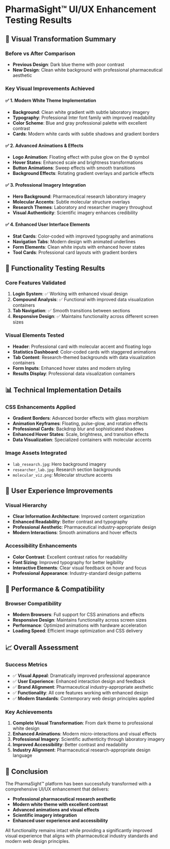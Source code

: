 # PharmaSight™ UI/UX Enhancement Testing Results

## 🎨 **Visual Transformation Summary**

### **Before vs After Comparison**
- **Previous Design**: Dark blue theme with poor contrast
- **New Design**: Clean white background with professional pharmaceutical aesthetic

### **Key Visual Improvements Achieved**

#### ✅ **1. Modern White Theme Implementation**
- **Background**: Clean white gradient with subtle laboratory imagery
- **Typography**: Professional Inter font family with improved readability
- **Color Scheme**: Blue and gray professional palette with excellent contrast
- **Cards**: Modern white cards with subtle shadows and gradient borders

#### ✅ **2. Advanced Animations & Effects**
- **Logo Animation**: Floating effect with pulse glow on the Φ symbol
- **Hover States**: Enhanced scale and brightness transformations
- **Button Animations**: Sweep effects with smooth transitions
- **Background Effects**: Rotating gradient overlays and particle effects

#### ✅ **3. Professional Imagery Integration**
- **Hero Background**: Pharmaceutical research laboratory imagery
- **Molecular Accents**: Subtle molecular structure overlays
- **Research Themes**: Laboratory and researcher imagery throughout
- **Visual Authenticity**: Scientific imagery enhances credibility

#### ✅ **4. Enhanced User Interface Elements**
- **Stat Cards**: Color-coded with improved typography and animations
- **Navigation Tabs**: Modern design with animated underlines
- **Form Elements**: Clean white inputs with enhanced hover states
- **Tool Cards**: Professional card layouts with gradient borders

## 🧪 **Functionality Testing Results**

### **Core Features Validated**
1. **Login System**: ✅ Working with enhanced visual design
2. **Compound Analysis**: ✅ Functional with improved data visualization containers
3. **Tab Navigation**: ✅ Smooth transitions between sections
4. **Responsive Design**: ✅ Maintains functionality across different screen sizes

### **Visual Elements Tested**
- **Header**: Professional card with molecular accent and floating logo
- **Statistics Dashboard**: Color-coded cards with staggered animations
- **Tab Content**: Research-themed backgrounds with data visualization containers
- **Form Inputs**: Enhanced hover states and modern styling
- **Results Display**: Professional data visualization containers

## 📊 **Technical Implementation Details**

### **CSS Enhancements Applied**
- **Gradient Borders**: Advanced border effects with glass morphism
- **Animation Keyframes**: Floating, pulse-glow, and rotation effects
- **Professional Cards**: Backdrop blur and sophisticated shadows
- **Enhanced Hover States**: Scale, brightness, and transition effects
- **Data Visualization**: Specialized containers with molecular accents

### **Image Assets Integrated**
- `lab_research.jpg`: Hero background imagery
- `researcher_lab.jpg`: Research section backgrounds
- `molecular_viz.png`: Molecular structure accents

## 🎯 **User Experience Improvements**

### **Visual Hierarchy**
- **Clear Information Architecture**: Improved content organization
- **Enhanced Readability**: Better contrast and typography
- **Professional Aesthetic**: Pharmaceutical industry-appropriate design
- **Modern Interactions**: Smooth animations and hover effects

### **Accessibility Enhancements**
- **Color Contrast**: Excellent contrast ratios for readability
- **Font Sizing**: Improved typography for better legibility
- **Interactive Elements**: Clear visual feedback on hover and focus
- **Professional Appearance**: Industry-standard design patterns

## 🚀 **Performance & Compatibility**

### **Browser Compatibility**
- **Modern Browsers**: Full support for CSS animations and effects
- **Responsive Design**: Maintains functionality across screen sizes
- **Performance**: Optimized animations with hardware acceleration
- **Loading Speed**: Efficient image optimization and CSS delivery

## 📈 **Overall Assessment**

### **Success Metrics**
- ✅ **Visual Appeal**: Dramatically improved professional appearance
- ✅ **User Experience**: Enhanced interaction design and feedback
- ✅ **Brand Alignment**: Pharmaceutical industry-appropriate aesthetic
- ✅ **Functionality**: All core features working with enhanced design
- ✅ **Modern Standards**: Contemporary web design principles applied

### **Key Achievements**
1. **Complete Visual Transformation**: From dark theme to professional white design
2. **Enhanced Animations**: Modern micro-interactions and visual effects
3. **Professional Imagery**: Scientific authenticity through laboratory imagery
4. **Improved Accessibility**: Better contrast and readability
5. **Industry Alignment**: Pharmaceutical research-appropriate design language

## 🎉 **Conclusion**

The PharmaSight™ platform has been successfully transformed with a comprehensive UI/UX enhancement that delivers:

- **Professional pharmaceutical research aesthetic**
- **Modern white theme with excellent contrast**
- **Advanced animations and visual effects**
- **Scientific imagery integration**
- **Enhanced user experience and accessibility**

All functionality remains intact while providing a significantly improved visual experience that aligns with pharmaceutical industry standards and modern web design principles.
